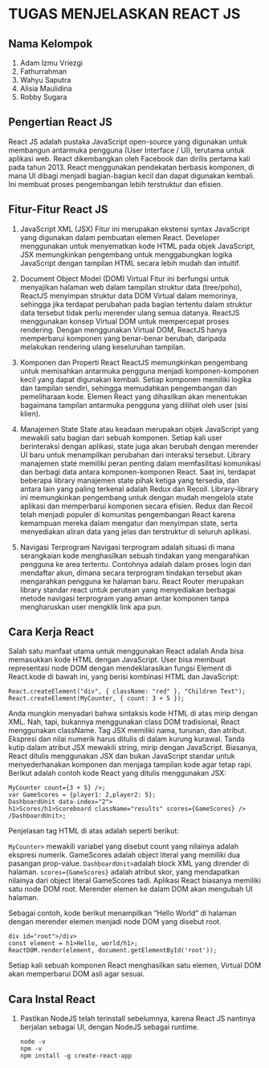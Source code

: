 # TUGAS MENJELASKAN REACT JS
## Nama Kelompok
1. Adam Izmu Vriezgi
2. Fathurrahman
3. Wahyu Saputra
4. Alisia Maulidina
5. Robby Sugara

## Pengertian React JS

React JS adalah pustaka JavaScript open-source yang digunakan untuk membangun antarmuka pengguna (User Interface / UI), terutama untuk aplikasi web. React dikembangkan oleh Facebook dan dirilis pertama kali pada tahun 2013.
React menggunakan pendekatan berbasis komponen, di mana UI dibagi menjadi bagian-bagian kecil dan dapat digunakan kembali. Ini membuat proses pengembangan lebih terstruktur dan efisien.

## Fitur-Fitur React JS

1.  JavaScript XML (JSX)
Fitur ini merupakan ekstensi syntax JavaScript yang digunakan dalam pembuatan elemen React. Developer menggunakan untuk menyematkan kode HTML pada objek JavaScript, JSX memungkinkan pengembang untuk menggabungkan logika JavaScript dengan tampilan HTML secara lebih mudah dan intuitif.

2. Document Object Model (DOM) Virtual
Fitur ini berfungsi untuk menyajikan halaman web dalam tampilan struktur data (tree/poho), ReactJS menyimpan struktur data DOM Virtual dalam memorinya, sehingga jika terdapat perubahan pada bagian tertentu dalam struktur data tersebut tidak perlu merender ulang semua datanya. ReactJS menggunakan konsep Virtual DOM untuk mempercepat proses rendering. Dengan menggunakan Virtual DOM, ReactJS hanya memperbarui komponen yang benar-benar berubah, daripada melakukan rendering ulang keseluruhan tampilan.

3.  Komponen dan Properti React
ReactJS memungkinkan pengembang untuk memisahkan antarmuka pengguna menjadi komponen-komponen kecil yang dapat digunakan kembali. Setiap komponen memiliki logika dan tampilan sendiri, sehingga memudahkan pengembangan dan pemeliharaan kode. Elemen React yang dihasilkan akan menentukan bagaimana tampilan antarmuka pengguna yang dilihat oleh user (sisi klien).

4. Manajemen State
State atau keadaan merupakan objek JavaScript yang mewakili satu bagian dari sebuah komponen. Setiap kali user berinteraksi dengan aplikasi, state juga akan berubah dengan merender UI baru untuk menampilkan perubahan dari interaksi tersebut. Library manajemen state memiliki peran penting dalam memfasilitasi komunikasi dan berbagi data antara komponen-komponen React. Saat ini, terdapat beberapa library manajemen state pihak ketiga yang tersedia, dan antara lain yang paling terkenal adalah Redux dan Recoil. Library-library ini memungkinkan pengembang untuk dengan mudah mengelola state aplikasi dan memperbarui komponen secara efisien. Redux dan Recoil telah menjadi populer di komunitas pengembangan React karena kemampuan mereka dalam mengatur dan menyimpan state, serta menyediakan aliran data yang jelas dan terstruktur di seluruh aplikasi.

5. Navigasi Terprogram
Navigasi terprogram adalah situasi di mana serangkaian kode menghasilkan sebuah tindakan yang mengarahkan pengguna ke area tertentu. Contohnya adalah dalam proses login dan mendaftar akun, dimana secara terprogram tindakan tersebut akan mengarahkan pengguna ke halaman baru.
React Router merupakan library standar react untuk perutean yang menyediakan berbagai metode navigasi terprogram yang aman antar komponen tanpa mengharuskan user mengklik link apa pun.

## Cara Kerja React


Salah satu manfaat utama untuk menggunakan React adalah Anda bisa memasukkan kode HTML dengan JavaScript.
User bisa membuat representasi node DOM dengan mendeklarasikan fungsi Element di React.kode di bawah ini, yang berisi kombinasi HTML dan JavaScript:

```
React.createElement("div", { className: "red" }, "Children Text");
React.createElement(MyCounter, { count: 3 + 5 });
```

Anda mungkin menyadari bahwa sintaksis kode HTML di atas mirip dengan XML. Nah, tapi, bukannya menggunakan class DOM tradisional, React menggunakan className.
Tag JSX memiliki nama, turunan, dan atribut. Ekspresi dan nilai numerik harus ditulis di dalam kurung kurawal. Tanda kutip dalam atribut JSX mewakili string, mirip dengan JavaScript.
Biasanya, React ditulis menggunakan JSX dan bukan JavaScript standar untuk menyederhanakan komponen dan menjaga tampilan kode agar tetap rapi.
Berikut adalah contoh kode React yang ditulis menggunakan JSX:
```
MyCounter count={3 + 5} />;
var GameScores = {player1: 2,player2: 5};
DashboardUnit data-index="2">
h1>Scores/h1>Scoreboard className="results" scores={GameScores} />
/DashboardUnit>;
```
Penjelasan tag HTML di atas adalah seperti berikut:

```MyCounter>``` mewakili variabel yang disebut count yang nilainya adalah ekspresi numerik.
GameScores adalah object literal yang memiliki dua pasangan prop-value.
```DashboardUnit>```adalah block XML yang dirender di halaman.
```scores={GameScores}``` adalah atribut skor, yang mendapatkan nilainya dari object literal GameScores tadi.
Aplikasi React biasanya memiliki satu node DOM root. Merender elemen ke dalam DOM akan mengubah UI halaman.

Sebagai contoh, kode berikut menampilkan “Hello World” di halaman dengan merender elemen menjadi node DOM yang disebut root.
```
div id="root">/div>
const element = h1>Hello, world/h1>;
ReactDOM.render(element, document.getElementById('root'));
```
Setiap kali sebuah komponen React menghasilkan satu elemen, Virtual DOM akan memperbarui DOM asli agar sesuai.

## Cara Instal React

1. Pastikan NodeJS telah terinstall sebelumnya, karena React JS nantinya berjalan sebagai UI, dengan NodeJS sebagai runtime.

   ```
   node -v
   npm -v
   npm install -g create-react-app
   ```
   
